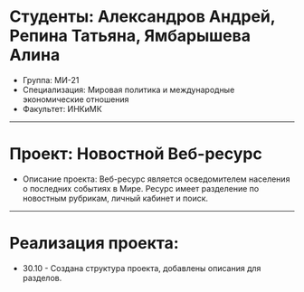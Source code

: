 # Студенты: Александров Андрей, Репина Татьяна, Ямбарышева Алина
- Группа: МИ-21
- Специализация: Мировая политика и международные экономические отношения
- Факультет: ИНКиМК
---
# Проект: Новостной Веб-ресурс
- Описание проекта: Веб-ресурс является осведомителем населения о последних событиях в Мире. Ресурс имеет разделение по новостным рубрикам, личный кабинет и поиск.
---
# Реализация проекта:
- 30.10 - Создана структура проекта, добавлены описания для разделов. 